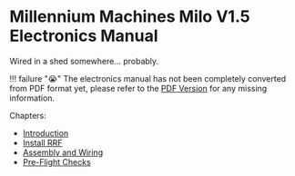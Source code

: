 # Millennium Machines Milo V1.5 Electronics Manual

Wired in a shed somewhere... probably.

!!! failure ":sob:"
    The electronics manual has not been completely converted from PDF format yet,
    please refer to the [PDF Version](https://github.com/MillenniumMachines/Milo-v1.5/tree/main/Manuals/MILO%20V1.5%20ELECTRONICS%20AND%20FIRMWARE%20MANUAL.pdf) for any missing information.

Chapters:

- [Introduction](chapters/introduction.md)
- [Install RRF](chapters/install_rrf.md)
- [Assembly and Wiring](chapters/assemble_electronics.md)
- [Pre-Flight Checks](chapters/pre_flight_checks.md)
